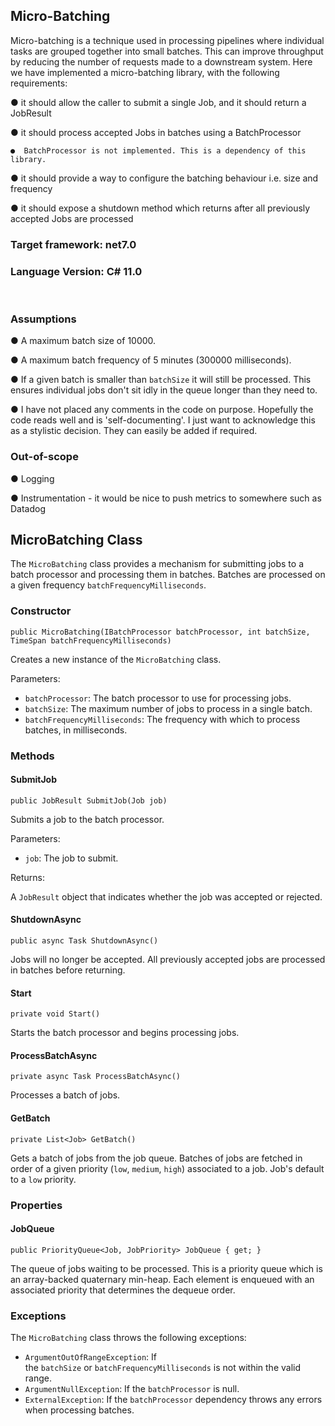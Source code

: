 Micro-Batching
-------------------

Micro-batching is a technique used in processing pipelines where individual tasks are grouped together into small batches. This can improve throughput by reducing the number of requests made to a downstream system. Here we have implemented a micro-batching library, with the following requirements:

● it should allow the caller to submit a single Job, and it should return a JobResult

● it should process accepted Jobs in batches using a BatchProcessor

    ●  BatchProcessor is not implemented. This is a dependency of this library.

● it should provide a way to configure the batching behaviour i.e. size and frequency

● it should expose a shutdown method which returns after all previously accepted Jobs are processed

### Target framework: net7.0
### Language Version: C# 11.0

<br>

### Assumptions
● A maximum batch size of 10000.

● A maximum batch frequency of 5 minutes (300000 milliseconds).

● If a given batch is smaller than `batchSize` it will still be processed. This ensures individual jobs don't sit idly in the queue longer than they need to.

● I have not placed any comments in the code on purpose. Hopefully the code reads well and is 'self-documenting'. I just want to acknowledge this as a stylistic decision. They can easily be added if required.


### Out-of-scope
● Logging

● Instrumentation - it would be nice to push metrics to somewhere such as Datadog


## MicroBatching Class

The `MicroBatching` class provides a mechanism for submitting jobs to a batch processor and processing them in batches.
Batches are processed on a given frequency `batchFrequencyMilliseconds`.

### Constructor

```
public MicroBatching(IBatchProcessor batchProcessor, int batchSize, TimeSpan batchFrequencyMilliseconds)
```

Creates a new instance of the `MicroBatching` class.

Parameters:

-   `batchProcessor`: The batch processor to use for processing jobs.
-   `batchSize`: The maximum number of jobs to process in a single batch.
-   `batchFrequencyMilliseconds`: The frequency with which to process batches, in milliseconds.

### Methods

#### SubmitJob

```
public JobResult SubmitJob(Job job)
```

Submits a job to the batch processor.

Parameters:

-   `job`: The job to submit.

Returns:

A `JobResult` object that indicates whether the job was accepted or rejected.

#### ShutdownAsync

```
public async Task ShutdownAsync()
```

Jobs will no longer be accepted. All previously accepted jobs are processed in batches before returning.

#### Start

```
private void Start()
```

Starts the batch processor and begins processing jobs.

#### ProcessBatchAsync

```
private async Task ProcessBatchAsync()
```

Processes a batch of jobs.

#### GetBatch

```
private List<Job> GetBatch()
```

Gets a batch of jobs from the job queue. Batches of jobs are fetched in order of a given priority (`low`, `medium`, `high`) associated to a job. Job's default to a `low` priority.

### Properties

#### JobQueue

```
public PriorityQueue<Job, JobPriority> JobQueue { get; }
```

The queue of jobs waiting to be processed. This is a priority queue which is an array-backed quaternary min-heap. Each element is enqueued with an associated priority that determines the dequeue order.

### Exceptions

The `MicroBatching` class throws the following exceptions:

-   `ArgumentOutOfRangeException`: If the `batchSize` or `batchFrequencyMilliseconds` is not within the valid range.
-   `ArgumentNullException`: If the `batchProcessor` is null.
-   `ExternalException`: If the `batchProcessor` dependency throws any errors when processing batches.